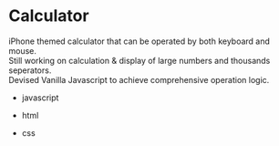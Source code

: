 # Calculator

iPhone themed calculator that can be operated by both keyboard and mouse.  
Still working on calculation & display of large numbers and thousands seperators.  
Devised Vanilla Javascript to achieve comprehensive operation logic.


- javascript 

- html 

- css
